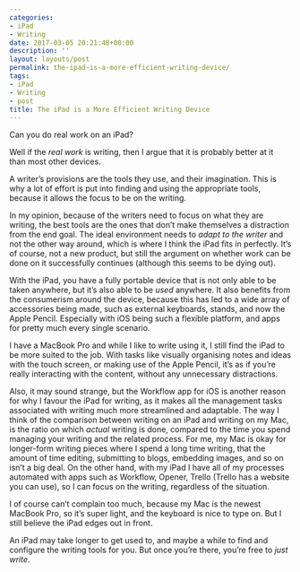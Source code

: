 ```yaml
---
categories:
- iPad
- Writing
date: 2017-03-05 20:21:48+00:00
description: ''
layout: layouts/post
permalink: the-ipad-is-a-more-efficient-writing-device/
tags:
- iPad
- Writing
- post
title: The iPad is a More Efficient Writing Device
---
```


<div class="kg-card-markdown">
<p>Can you do real work on an iPad?</p>
<p>Well if the <em>real work</em> is writing, then I argue that it is probably better at it than most other devices.</p>
<p>A writer’s provisions are the tools they use, and their imagination. This is why a lot of effort is put into finding and using the appropriate tools, because it allows the focus to be on the writing.</p>
<p>In my opinion, because of the writers need to focus on what they are writing, the best tools are the ones that don’t make themselves a distraction from the end goal. The ideal environment needs to <em>adapt to the writer</em> and not the other way around, which is where I think the iPad fits in perfectly. It’s of course, not a new product, but still the argument on whether work can be done on it successfully continues (although this seems to be dying out).</p>
<p>With the iPad, you have a fully portable device that is not only able to be taken anywhere, but it’s also able to be <em>used</em> anywhere. It also benefits from the consumerism around the device, because this has led to a wide array of accessories being made, such as external keyboards, stands, and now the Apple Pencil. Especially with iOS being such a flexible platform, and apps for pretty much every single scenario.</p>
<p>I have a MacBook Pro and while I like to write using it, I still find the iPad to be more suited to the job. With tasks like visually organising notes and ideas with the touch screen, or making use of the Apple Pencil, it’s as if you’re really interacting with the content, without any unnecessary  distractions.</p>
<p>Also, it may sound strange, but the Workflow app for iOS is another reason for why I favour the iPad for writing, as it makes all the management tasks associated with writing much more streamlined and adaptable. The way I think of the comparison between writing on an iPad and writing on my Mac, is the ratio on which <em>actual</em> writing is done, compared to the time you spend managing your writing and the related process. For me, my Mac is okay for longer-form writing pieces where I spend a long time writing, that the amount of time editing, submitting to blogs, embedding images, and so on isn’t a big deal. On the other hand, with my iPad I have all of my processes automated with apps such as Workflow, Opener, Trello (Trello has a website you can use), so I can focus on the writing, regardless of the situation.</p>
<p>I of course can’t complain too much, because my Mac is the newest MacBook Pro, so it’s super light, and the keyboard is nice to type on. But I still believe the iPad edges out in front.</p>
<p>An iPad may take longer to get used to, and maybe a while to find and configure the writing tools for you. But once you’re there, you’re free to <em>just write</em>.</p>
</div>